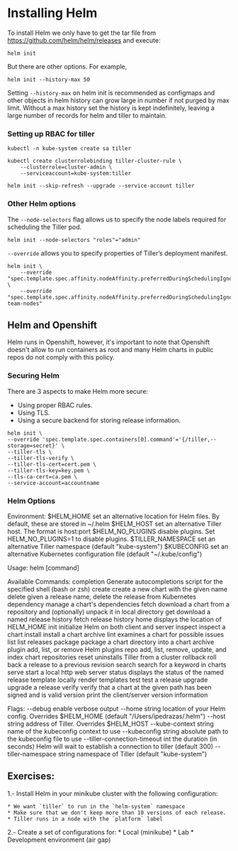 #  Installing Helm

To install Helm we only have to get the tar file from https://github.com/helm/helm/releases and execute:

```
helm init
```

But there are other options. For example, 

```
helm init --history-max 50
```

Setting `--history-max` on helm init is recommended as configmaps and other objects in helm history can grow large in number if not purged by max limit. Without a max history set the history is kept indefinitely, leaving a large number of records for helm and tiller to maintain.


### Setting up RBAC for tiller 

```
kubectl -n kube-system create sa tiller

kubectl create clusterrolebinding tiller-cluster-rule \
    --clusterrole=cluster-admin \
    --serviceaccount=kube-system:tiller

helm init --skip-refresh --upgrade --service-account tiller
```

### Other Helm options

The `--node-selectors` flag allows us to specify the node labels required for scheduling the Tiller pod.

```
helm init --node-selectors "roles"="admin"
```

`--override` allows you to specify properties of Tiller’s deployment manifest. 

```
helm init \
    --override "spec.template.spec.affinity.nodeAffinity.preferredDuringSchedulingIgnoredDuringExecution[0].weight"="1" \
    --override "spec.template.spec.affinity.nodeAffinity.preferredDuringSchedulingIgnoredDuringExecution[0].preference.matchExpressions[0].key"="my-team-nodes"
```

## Helm and Openshift

Helm runs in Openshift, however, it's important to note that Openshift doesn't allow to run containers as root and many Helm charts in public repos do not comply with this policy.

### Securing Helm

There are 3 aspects to make Helm more secure:

* Using proper RBAC rules.
* Using TLS.
* Using a secure backend for storing release information.

```
helm init \
--override 'spec.template.spec.containers[0].command'='{/tiller,--storage=secret}' \
--tiller-tls \
--tiller-tls-verify \
--tiller-tls-cert=cert.pem \
--tiller-tls-key=key.pem \
--tls-ca-cert=ca.pem \
--service-account=accountname
```

### Helm Options

Environment:
  $HELM_HOME          set an alternative location for Helm files. By default, these are stored in ~/.helm
  $HELM_HOST          set an alternative Tiller host. The format is host:port
  $HELM_NO_PLUGINS    disable plugins. Set HELM_NO_PLUGINS=1 to disable plugins.
  $TILLER_NAMESPACE   set an alternative Tiller namespace (default "kube-system")
  $KUBECONFIG         set an alternative Kubernetes configuration file (default "~/.kube/config")

Usage:
  helm [command]

Available Commands:
  completion  Generate autocompletions script for the specified shell (bash or zsh)
  create      create a new chart with the given name
  delete      given a release name, delete the release from Kubernetes
  dependency  manage a chart's dependencies
  fetch       download a chart from a repository and (optionally) unpack it in local directory
  get         download a named release
  history     fetch release history
  home        displays the location of HELM_HOME
  init        initialize Helm on both client and server
  inspect     inspect a chart
  install     install a chart archive
  lint        examines a chart for possible issues
  list        list releases
  package     package a chart directory into a chart archive
  plugin      add, list, or remove Helm plugins
  repo        add, list, remove, update, and index chart repositories
  reset       uninstalls Tiller from a cluster
  rollback    roll back a release to a previous revision
  search      search for a keyword in charts
  serve       start a local http web server
  status      displays the status of the named release
  template    locally render templates
  test        test a release
  upgrade     upgrade a release
  verify      verify that a chart at the given path has been signed and is valid
  version     print the client/server version information

Flags:
      --debug                           enable verbose output
      --home string                     location of your Helm config. Overrides $HELM_HOME (default "/Users/ipedrazas/.helm")
      --host string                     address of Tiller. Overrides $HELM_HOST
      --kube-context string             name of the kubeconfig context to use
      --kubeconfig string               absolute path to the kubeconfig file to use
      --tiller-connection-timeout int   the duration (in seconds) Helm will wait to establish a connection to tiller (default 300)
      --tiller-namespace string         namespace of Tiller (default "kube-system")

## Exercises:

1.- Install Helm in your minikube cluster with the following configuration:

    * We want `tiller` to run in the `helm-system` namespace
    * Make sure that we don't keep more than 10 versions of each release.
    * Tiller runs in a node with the `platform` label

2.- Create a set of configurations for:
    * Local (minikube)
    * Lab
    * Development environment (air gap)
